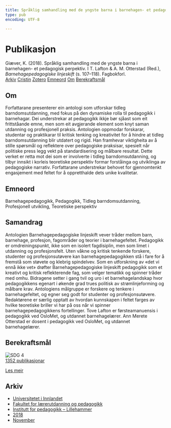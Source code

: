 ```yaml
---
title: Språklig samhandling med de yngste barna i barnehagen- et pedagogisk perpektiv
type: pub
encoding: UTF-8

---
```

<h1>Publikasjon</h1>
<article id="csl-bib-container-YXJN2XN5" class="csl-bib-container">
  <div class="csl-bib-body"> <div class="csl-entry">Giæver, K. (2018). Språklig samhandling med de yngste barna i barnehagen- et pedagogisk perpektiv. I T. Lafton &#38; A. M. Otterstad (Red.), <i>Barnehagepedagogiske linjeskift</i> (s. 107–118). Fagbokforl.</div> </div>
  <div class="csl-bib-buttons">
    <a href="#taxonomy-article-YXJN2XN5" alt="archive" class="csl-bib-button">Arkiv</a>
    <a href="https://app.cristin.no/results/show.jsf?id=1637784" alt="Cristin" class="csl-bib-button">Cristin</a>
    <a href="http://zotero.org/groups/5881554/items/YXJN2XN5" alt="Zotero" class="csl-bib-button">Zotero</a>
    <a href="#keywords-article-YXJN2XN5" alt="keywords" class="csl-bib-button">Emneord</a>
    <a href="#about-article-YXJN2XN5" alt="about_pub" class="csl-bib-button">Om</a>
    <a href="#sdg-article-YXJN2XN5" alt="sdg" class="csl-bib-button">Berekraftsmål</a>
  </div>
  <div id="csl-bib-meta-container-YXJN2XN5"></div>
</article>
<div id="csl-bib-meta-YXJN2XN5" class="csl-bib-meta">
  <article id="about-article-YXJN2XN5" class="about_pub-article">
    <h1>Om</h1>
    Forfattarane presenterer ein antologi som utforskar tidleg barndomsutdanning, med fokus på den dynamiske rolla til pedagogikk i barnehagar. Dei understrekar at pedagogikk ikkje bør sjåast som eit frittståande emne, men som eit avgjerande element som knyt saman utdanning og profesjonell praksis. Antologien oppmodar forskarar, studentar og praktikarar til kritisk tenking og kreativitet for å hindre at tidleg barndomsutdanning blir utdatert og rigid. Han framhevar viktigheita av å stille spørsmål og reflektere over pedagogiske praksisar, spesielt når politiske press legg vekt på standardisering og målbare resultat. Dette verket er retta mot dei som er involverte i tidleg barndomsutdanning, og tilbyr innsikt i korleis teoretiske perspektiv formar forståinga og utviklinga av pedagogiske narrativ. Forfattarane understrekar behovet for gjennomtenkt engasjement med feltet for å oppretthalde dets unike kvalitetar.
  </article>
  <article id="keywords-article-YXJN2XN5" class="keywords-article">
    <h1>Emneord</h1>
    Barnehagepedagogikk, Pedagogikk, Tidleg barndomsutdanning, Profesjonell utvikling, Teoretiske perspektiv
  </article>
  <article id="abstract-article-YXJN2XN5" class="abstract-article">
    <h1>Samandrag</h1>
    Antologien Barnehagepedagogiske linjeskift vever tråder mellom barn, barnehage, profesjon, fagområder og teorier i barnehagefeltet. Pedagogikk er omdreiningspunkt, ikke som en isolert fagdisiplin, men som limet i utdanning og profesjonsfelt. Uten våkne og kritisk tenkende forskere, studenter og profesjonsutøvere kan barnehagepedagogikken stå i fare for å fremstå som støvete og klebrig spindelvev. Som en utforskning av «det vi ennå ikke vet» drøfter Barnehagepedagogiske linjeskift pedagogikk som et kreativt og kritisk reflekterende fag, som velger tematikk og spinner tråder med omhu. Bidragene setter i gang tvil og uro i et barnehagelandskap hvor pedagogikkens egenart i økende grad trues politisk av strømlinjeforming og målbare krav. Antologiens målgruppe er forskere og tenkere i barnehagefeltet, og egner seg godt for studenter og profesjonsutøvere. Redaktørene er særlig opptatt av hvordan kunnskapen i feltet farges av hvilke teoretiske briller vi har på oss når vi spinner barnehagepedagogikkens fortellinger. Tove Lafton er førsteamanuensis i pedagogikk ved OsloMet, og utdannet barnehagelærer. Ann Merete Otterstad er dosent i pedagogikk ved OsloMet, og utdannet barnehagelærer.
  </article>
  <article id="sdg-article-YXJN2XN5" class="sdg-article">
    <h1>Berekraftsmål</h1>
    <div class="sdg-container"><div id="sdg4" class="sdg">
        <img src="{{< params subfolder >}}images/sdg/sdg04_nn.png" class="image" alt="SDG 4">
        <div class="sdg-overlay">
          <a href="{{< params subfolder >}}nn/archive/?sdg=4#archive" class="sdg-publication-count"><span>1352</span> publikasjonar</a>
          <p><a href="https://fn.no/om-fn/fns-baerekraftsmaal/god-utdanning?lang=nno-NO" class="sdg-read-more">Les meir</a></p>
        </div>
      </div></div>
  </article>
  <article id="taxonomy-article-YXJN2XN5" class="taxonomy-article">
    <h1>Arkiv</h1>
    <ul>
      <li><a href="{{< params subfolder >}}nn/archive/?key=3DCRN523">Universitetet i Innlandet</a></li>
      <li><a href="{{< params subfolder >}}nn/archive/?key=WYNZA47F">Fakultet for lærerutdanning og pedagogikk</a></li>
      <li><a href="{{< params subfolder >}}nn/archive/?key=L8MA547R">Institutt for pedagogikk – Lillehammer</a></li>
      <li><a href="{{< params subfolder >}}nn/archive/?key=X2Y974UN">2018</a></li>
      <li><a href="{{< params subfolder >}}nn/archive/?key=P4Q39ASJ">November</a></li>
    </ul>
  </article>
</div>
